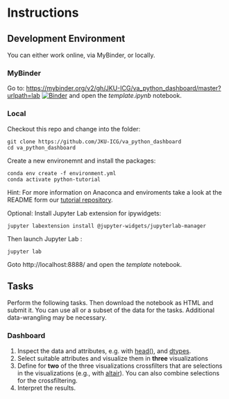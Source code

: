 
# Instructions

## Development Environment
You can either work online, via MyBinder, or locally.

### MyBinder

Go to: https://mybinder.org/v2/gh/JKU-ICG/va_python_dashboard/master?urlpath=lab
[![Binder](https://mybinder.org/badge_logo.svg)](https://mybinder.org/v2/gh/JKU-ICG/va_python_dashboard/master?urlpath=lab)
 and open the *template.ipynb* notebook.

### Local
Checkout this repo and change into the folder:
```
git clone https://github.com/JKU-ICG/va_python_dashboard
cd va_python_dashboard
```

Create a new environemnt and install the packages:
```
conda env create -f environment.yml
conda activate python-tutorial
```

Hint: For more information on Anaconca and enviroments take a look at the README form our [tutorial repository](https://github.com/JKU-ICG/python-visualization-tutorial).

Optional: Install Jupyter Lab extension for ipywidgets:
```
jupyter labextension install @jupyter-widgets/jupyterlab-manager
```

Then launch Jupyter Lab :
```
jupyter lab
```

Goto http://localhost:8888/ and open the *template* notebook.

## Tasks

Perform the following tasks.
Then download the notebook as HTML and submit it.
You can use all or a subset of the data for the tasks. Additional data-wrangling may be necessary.

### Dashboard

1. Inspect the data and attributes, e.g. with [head()](https://pandas.pydata.org/pandas-docs/stable/reference/api/pandas.DataFrame.head.html), and [dtypes](https://pandas.pydata.org/pandas-docs/stable/reference/api/pandas.DataFrame.dtypes.html#pandas.DataFrame.dtypes).
2. Select suitable attributes and visualize them in **three** visualizations
3. Define for **two** of the three visualizations crossfilters that are selections in the visualizations (e.g., with [altair](https://altair-viz.github.io/user_guide/interactions.html)). You can also combine selections for the crossfiltering. 
4. Interpret the results.

